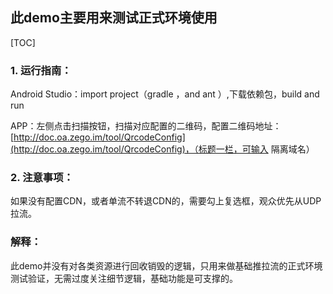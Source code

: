 ##  此demo主要用来测试正式环境使用

[TOC]

###  1. 运行指南：

Android Studio：import  project（gradle ，and ant ）,下载依赖包，build and run 

APP：左侧点击扫描按钮，扫描对应配置的二维码，配置二维码地址：[http://doc.oa.zego.im/tool/QrcodeConfig](http://doc.oa.zego.im/tool/QrcodeConfig)，（标题一栏，可输入 隔离域名）

###  2. 注意事项：

如果没有配置CDN，或者单流不转退CDN的，需要勾上复选框，观众优先从UDP拉流。

###  解释：
此demo并没有对各类资源进行回收销毁的逻辑，只用来做基础推拉流的正式环境测试验证，无需过度关注细节逻辑，基础功能是可支撑的。
